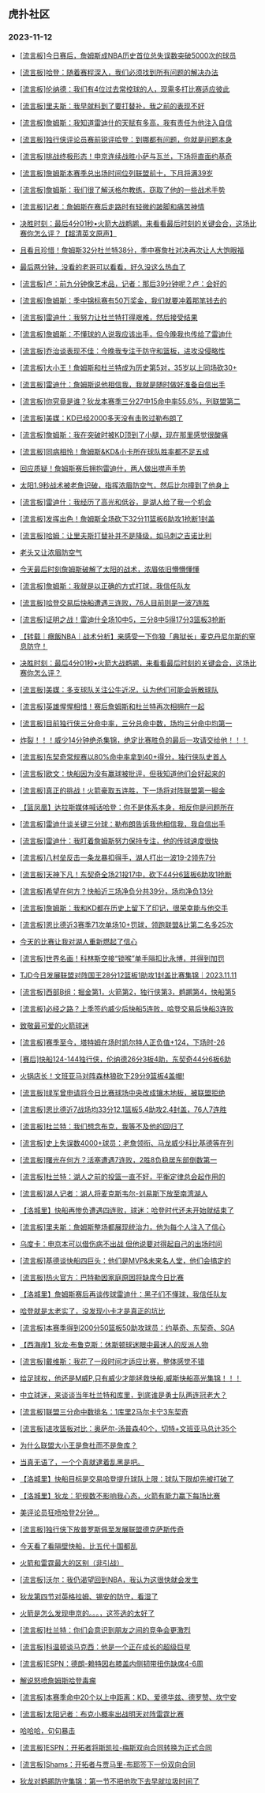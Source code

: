 ## 虎扑社区 
### 2023-11-12

+ [[流言板]今日赛后，詹姆斯成NBA历史首位总失误数突破5000次的球员](https://bbs.hupu.com/622986271.html)

+ [[流言板]哈登：随着赛程深入，我们必须找到所有问题的解决办法](https://bbs.hupu.com/622988626.html)

+ [[流言板]伦纳德：我们有4位过去常控球的人，现需多打比赛适应彼此](https://bbs.hupu.com/622986655.html)

+ [[流言板]里夫斯：我早就料到了要打替补，我之前的表现不好](https://bbs.hupu.com/622988249.html)

+ [[流言板]詹姆斯：我知道雷迪什的天赋有多高，我有责任为他注入自信](https://bbs.hupu.com/622986759.html)

+ [[流言板]独行侠评论员赛前锐评哈登：到哪都有问题，你就是问题本身](https://bbs.hupu.com/622982113.html)

+ [[流言板]挑战终极形态！申京连续战胜小萨与瓦兰，下场将直面约基奇](https://bbs.hupu.com/622984221.html)

+ [[流言板]詹姆斯本赛季总出场时间位列联盟前十，下月将满39岁](https://bbs.hupu.com/622991156.html)

+ [[流言板]詹姆斯：我们很了解沃格尔教练，窃取了他的一些战术手势](https://bbs.hupu.com/622991109.html)

+ [[流言板]记者：詹姆斯在赛后走路时有轻微的跛脚和痛苦神情](https://bbs.hupu.com/622986514.html)

+ [决胜时刻：最后4分01秒•火箭大战鹈鹕，来看看最后时刻的关键会合，这场比赛你怎么评？【超清英文原声】](https://bbs.hupu.com/622976941.html)

+ [且看且珍惜！詹姆斯32分杜兰特38分，季中赛詹杜对决再次让人大饱眼福](https://bbs.hupu.com/622981469.html)

+ [最后两分钟，没看的老哥可以看看，好久没这么热血了](https://bbs.hupu.com/622976332.html)

+ [[流言板]卢：前九分钟像艺术品，记者：那后39分钟呢？卢：会好的](https://bbs.hupu.com/622981090.html)

+ [[流言板]詹姆斯：季中锦标赛有50万奖金，我们就要冲着那笔钱去的](https://bbs.hupu.com/622980478.html)

+ [[流言板]雷迪什：我努力让杜兰特打得艰难，然后接受结果](https://bbs.hupu.com/622986256.html)

+ [[流言板]詹姆斯：不懂球的人说我应该出手，但今晚我也传给了雷迪什](https://bbs.hupu.com/622979766.html)

+ [[流言板]乔治谈表现不佳：今晚我专注于防守和篮板，进攻没侵略性](https://bbs.hupu.com/622980670.html)

+ [[流言板]大小王！詹姆斯和杜兰特成为历史第5对，35岁以上同场砍30+](https://bbs.hupu.com/622979849.html)

+ [[流言板]雷迪什：詹姆斯说他相信我，我就是随时做好准备自信出手](https://bbs.hupu.com/622984361.html)

+ [[流言板]你究竟是谁？狄龙本赛季三分27中15命中率55.6%，列联盟第二](https://bbs.hupu.com/622980195.html)

+ [[流言板]美媒：KD已经2000多天没有击败过勒布朗了](https://bbs.hupu.com/622979169.html)

+ [[流言板]詹姆斯：我在突破时被KD顶到了小腿，现在那里感觉很酸痛](https://bbs.hupu.com/622981333.html)

+ [[流言板]同病相怜！詹姆斯&KD&小卡所在球队胜率都不足五成](https://bbs.hupu.com/622979375.html)

+ [回应质疑！詹姆斯赛后拥抱雷迪什，两人做出噤声手势](https://bbs.hupu.com/622979542.html)

+ [太阳1.9秒战术被老詹识破，指挥浓眉防空气，然后比尔撞到了他身上](https://bbs.hupu.com/622979594.html)

+ [[流言板]雷迪什：我经历了高光和低谷，是湖人给了我一个机会](https://bbs.hupu.com/622984595.html)

+ [[流言板]发挥出色！詹姆斯全场砍下32分11篮板6助攻1抢断1封盖](https://bbs.hupu.com/622978767.html)

+ [[流言板]哈姆：让里夫斯打替补并不是降级，如马刺之吉诺比利](https://bbs.hupu.com/622979595.html)

+ [老头又让浓眉防空气](https://bbs.hupu.com/622979559.html)

+ [今天最后时刻詹姆斯破解了太阳的战术，浓眉依旧懵懵懂懂](https://bbs.hupu.com/622984614.html)

+ [[流言板]詹姆斯：我就是以正确的方式打球，我信任队友](https://bbs.hupu.com/622983883.html)

+ [[流言板]哈登交易后快船遭遇三连败，76人目前则是一波7连胜](https://bbs.hupu.com/622977921.html)

+ [[流言板]证明之战！雷迪什全场10中5，三分8中5得17分3篮板3抢断](https://bbs.hupu.com/622978895.html)

+ [【转载｜癮飯NBA｜战术分析】来感受一下你狼「典狱长」麦克丹尼尔斯的窒息防守！](https://bbs.hupu.com/622980596.html)

+ [决胜时刻：最后4分01秒•火箭大战鹈鹕，来看看最后时刻的关键会合，这场比赛你怎么评？](https://bbs.hupu.com/622979939.html)

+ [[流言板]美媒：多支球队关注公牛近况，认为他们可能会拆散球队](https://bbs.hupu.com/622991845.html)

+ [[流言板]英雄惺惺相惜！赛后詹姆斯和杜兰特再次相拥在一起](https://bbs.hupu.com/622978743.html)

+ [[流言板]目前独行侠三分命中率，三分总命中数，场均三分命中均第一](https://bbs.hupu.com/622985499.html)

+ [炸裂！！！威少14分钟绝杀集锦，绝定比赛胜负的最后一攻请交给他！！！](https://bbs.hupu.com/622990643.html)

+ [[流言板]东契奇常规赛以80%命中率拿到40+得分，独行侠队史首人](https://bbs.hupu.com/622986306.html)

+ [[流言板]欧文：快船因为没有赢球被批评，但我知道他们会好起来的](https://bbs.hupu.com/622980345.html)

+ [[流言板]真正的挑战！火箭豪取五连胜，下一场将对阵联盟第一掘金](https://bbs.hupu.com/622979971.html)

+ [【篮凤凰】达拉斯媒体喊话哈登：你不是体系本身，相反你是问题所在](https://bbs.hupu.com/622977931.html)

+ [[流言板]雷迪什谈关键三分球：勒布朗告诉我他相信我，我自信出手](https://bbs.hupu.com/622980199.html)

+ [[流言板]雷迪什：我盯着詹姆斯努力保持专注，他的传球速度很快](https://bbs.hupu.com/622986020.html)

+ [[流言板]八村垒反击一条龙暴扣得手，湖人打出一波19-2领先7分](https://bbs.hupu.com/622977940.html)

+ [[流言板]天神下凡！东契奇全场21投17中，砍下44分6篮板6助攻1抢断](https://bbs.hupu.com/622975524.html)

+ [[流言板]希望在何方？快船近三场净负分共39分，场均净负13分](https://bbs.hupu.com/622978551.html)

+ [[流言板]詹姆斯：我和KD都在历史上留下了印记，很荣幸能与他交手](https://bbs.hupu.com/622983097.html)

+ [[流言板]恩比德近3赛季71次单场10+罚球，领跑联盟&比第二名多25次](https://bbs.hupu.com/622991466.html)

+ [今天的比赛让我对湖人重新燃起了信心](https://bbs.hupu.com/622985651.html)

+ [[流言板]世界名画！科林斯空接“锁喉”单手隔扣比永博，并得到加罚](https://bbs.hupu.com/622971669.html)

+ [TJD今日发展联盟对阵国王28分12篮板1助攻1封盖比赛集锦｜2023.11.11](https://bbs.hupu.com/622980491.html)

+ [[流言板]西部B组：掘金第1，火箭第2，独行侠第3，鹈鹕第4，快船第5](https://bbs.hupu.com/622976450.html)

+ [[流言板]必经之路？上季签约威少后快船5连败，哈登交易后快船3连败](https://bbs.hupu.com/622978038.html)

+ [致敬最可爱的火箭球迷](https://bbs.hupu.com/622980655.html)

+ [[流言板]赛季至今，塔特姆在场时凯尔特人正负值+124，下场时-26](https://bbs.hupu.com/622977236.html)

+ [[赛后]快船124-144独行侠，伦纳德26分3板4助，东契奇44分6板6助](https://bbs.hupu.com/622975427.html)

+ [火锅店长！文班亚马对阵森林狼砍下29分9篮板4盖帽!](https://bbs.hupu.com/622975979.html)

+ [[流言板]绿军曾申请将今日比赛球场中央改成镶木地板，被联盟拒绝](https://bbs.hupu.com/622992015.html)

+ [[流言板]恩比德近7战场均33分12.1篮板5.4助攻2.4封盖，76人7连胜](https://bbs.hupu.com/622992408.html)

+ [[流言板]杜兰特：我们想念布克，我等不及他的回归了](https://bbs.hupu.com/622991634.html)

+ [[流言板]史上失误数4000+球员：老詹领衔、马龙威少科比基德等在列](https://bbs.hupu.com/622991950.html)

+ [[流言板]曙光在何方？活塞遭遇7连败，2胜8负稳居东部倒数第一](https://bbs.hupu.com/622991737.html)

+ [[流言板]杜兰特：湖人之前的投篮一直不好，平衡定律总会起作用的](https://bbs.hupu.com/622991498.html)

+ [[流言板]湖人记者：湖人将麦克斯韦尔-刘易斯下放至南湾湖人](https://bbs.hupu.com/622992009.html)

+ [【洛城里】快船再惨负遭遇四连败，球迷：哈登时代还未开始就结束了](https://bbs.hupu.com/622981859.html)

+ [[流言板]里夫斯：詹姆斯整场都展现统治力，他为每个人注入了信心](https://bbs.hupu.com/622990877.html)

+ [乌度卡：申京本可以借伤病不出战 但他说要对得起自己的出场时间](https://bbs.hupu.com/622989927.html)

+ [[流言板]基德谈快船四巨头：他们是MVP&未来名人堂，他们会搞定的](https://bbs.hupu.com/622991324.html)

+ [[流言板]热火官方：巴特勒因家庭原因将缺席今日比赛](https://bbs.hupu.com/622992939.html)

+ [【洛城里】詹姆斯赛后再谈传球雷迪什：黑子们不懂球，我信任队友](https://bbs.hupu.com/622981017.html)

+ [哈登就是太老实了，没发现小卡才是真正的坑比](https://bbs.hupu.com/622991258.html)

+ [[流言板]本赛季得到200分50篮板50助攻球员：约基奇、东契奇、SGA](https://bbs.hupu.com/622992969.html)

+ [【西海岸】狄龙·布鲁克斯：休斯顿球迷眼中最迷人的反派人物](https://bbs.hupu.com/622986527.html)

+ [[流言板]戴维斯：我花了一段时间才适应比赛，整体感觉不错](https://bbs.hupu.com/622991229.html)

+ [给足球权，他还是M威P,只有威少才能拯救快船,威斯快船高光集锦！！！](https://bbs.hupu.com/622986164.html)

+ [中立球迷，来谈谈当年杜兰特和库里，到底谁是勇士队两连冠老大？](https://bbs.hupu.com/622986532.html)

+ [[流言板]联盟三分命中数排名：1库里2马尔卡宁3东契奇](https://bbs.hupu.com/622993849.html)

+ [[流言板]进攻篮板对比：奥萨尔-汤普森40个，切特+文班亚马总计35个](https://bbs.hupu.com/622993788.html)

+ [为什么联盟大小王是詹杜而不是詹库？](https://bbs.hupu.com/622992478.html)

+ [当真无语了，一个个真就逮着乱黑是吧。](https://bbs.hupu.com/622992338.html)

+ [【洛城里】快船目标是交易哈登提升球队上限：球队下限却先被打破了](https://bbs.hupu.com/622983365.html)

+ [【洛城里】狄龙：犯规数不影响我心态，火箭有能力赢下每场比赛](https://bbs.hupu.com/622980429.html)

+ [美评论员狂喷哈登2分钟…](https://bbs.hupu.com/622986058.html)

+ [[流言板]独行侠下放普罗斯佩至发展联盟德克萨斯传奇](https://bbs.hupu.com/622994304.html)

+ [今天看了看隔壁快船，比五代十国都乱](https://bbs.hupu.com/622993994.html)

+ [火箭和雷霆最大的区别（非引战）](https://bbs.hupu.com/622982019.html)

+ [[流言板]沃尔：我仍渴望回到NBA，我认为这很快就会发生](https://bbs.hupu.com/622994516.html)

+ [狄龙第四节对英格拉姆、锡安的防守，看湿了](https://bbs.hupu.com/622991451.html)

+ [火箭是怎么发现申京的。。。，这签选的太好了](https://bbs.hupu.com/622983050.html)

+ [[流言板]杜兰特：你们会意识到朋友之间的竞争会更激烈](https://bbs.hupu.com/622994761.html)

+ [[流言板]科温顿谈马克西：他是一个正在成长的超级巨星](https://bbs.hupu.com/622994710.html)

+ [[流言板]ESPN：德朗-赖特因右膝盖内侧韧带扭伤缺席4-6周](https://bbs.hupu.com/622994680.html)

+ [解说怒喷詹姆斯哈登毒瘤](https://bbs.hupu.com/622992410.html)

+ [[流言板]本赛季命中20个以上中距离：KD、爱德华兹、德罗赞、坎宁安](https://bbs.hupu.com/622994672.html)

+ [[流言板]太阳记者：布克小概率出战明天对阵雷霆比赛](https://bbs.hupu.com/622994784.html)

+ [哈哈哈，句句暴击](https://bbs.hupu.com/622985618.html)

+ [[流言板]ESPN：开拓者将斯凯拉-梅斯双向合同转换为正式合同](https://bbs.hupu.com/622994545.html)

+ [[流言板]Shams：开拓者与贾马里-布耶签下一份双向合同](https://bbs.hupu.com/622994628.html)

+ [狄龙对鹈鹕防守集锦：第一节不把他吹下去早就垃圾时间了](https://bbs.hupu.com/622992630.html)

